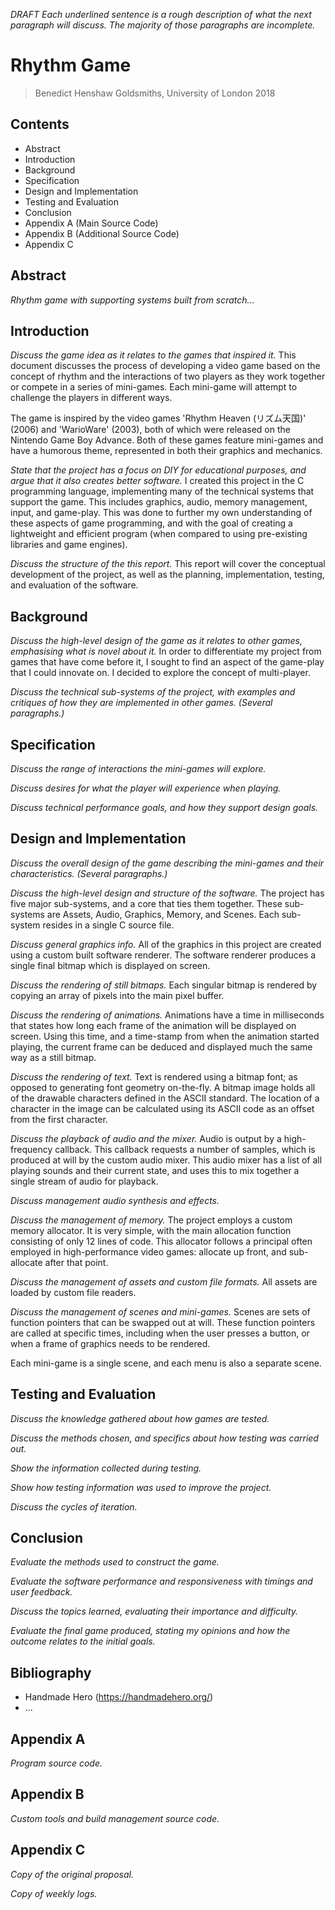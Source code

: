 *_DRAFT_*
*Each underlined sentence is a rough description of what the next paragraph will discuss. The majority of those paragraphs are incomplete.*

# Rhythm Game
> Benedict Henshaw
> Goldsmiths, University of London
> 2018

## Contents
+ Abstract
+ Introduction
+ Background
+ Specification
+ Design and Implementation
+ Testing and Evaluation
+ Conclusion
+ Appendix A (Main Source Code)
+ Appendix B (Additional Source Code)
+ Appendix C

## Abstract
*_Rhythm game with supporting systems built from scratch..._*

## Introduction
*_Discuss the game idea as it relates to the games that inspired it._*
This document discusses the process of developing a video game based on the concept of rhythm and the interactions of two players as they work together or compete in a series of mini-games. Each mini-game will attempt to challenge the players in different ways.

The game is inspired by the video games 'Rhythm Heaven (リズム天国)' (2006) and 'WarioWare' (2003), both of which were released on the Nintendo Game Boy Advance. Both of these games feature mini-games and have a humorous theme, represented in both their graphics and mechanics.

*_State that the project has a focus on DIY for educational purposes, and argue that it also creates better software._*
I created this project in the C programming language, implementing many of the technical systems that support the game. This includes graphics, audio, memory management, input, and game-play. This was done to further my own understanding of these aspects of game programming, and with the goal of creating a lightweight and efficient program (when compared to using pre-existing libraries and game engines).

*_Discuss the structure of the this report._*
This report will cover the conceptual development of the project, as well as the planning, implementation, testing, and evaluation of the software.

## Background
*_Discuss the high-level design of the game as it relates to other games, emphasising what is novel about it._*
In order to differentiate my project from games that have come before it, I sought to find an aspect of the game-play that I could innovate on. I decided to explore the concept of multi-player.

*_Discuss the technical sub-systems of the project, with examples and critiques of how they are implemented in other games. (Several paragraphs.)_*

## Specification
*_Discuss the range of interactions the mini-games will explore._*

*_Discuss desires for what the player will experience when playing._*

*_Discuss technical performance goals, and how they support design goals._*

## Design and Implementation
*_Discuss the overall design of the game describing the mini-games and their characteristics. (Several paragraphs.)_*

*_Discuss the high-level design and structure of the software._*
The project has five major sub-systems, and a core that ties them together. These sub-systems are Assets, Audio, Graphics, Memory, and Scenes. Each sub-system resides in a single C source file.

*_Discuss general graphics info._*
All of the graphics in this project are created using a custom built software renderer. The software renderer produces a single final bitmap which is displayed on screen.

*_Discuss the rendering of still bitmaps._*
Each singular bitmap is rendered by copying an array of pixels into the main pixel buffer.

*_Discuss the rendering of animations._*
Animations have a time in milliseconds that states how long each frame of the animation will be displayed on screen. Using this time, and a time-stamp from when the animation started playing, the current frame can be deduced and displayed much the same way as a still bitmap.

*_Discuss the rendering of text._*
Text is rendered using a bitmap font; as opposed to generating font geometry on-the-fly. A bitmap image holds all of the drawable characters defined in the ASCII standard. The location of a character in the image can be calculated using its ASCII code as an offset from the first character.

*_Discuss the playback of audio and the mixer._*
Audio is output by a high-frequency callback. This callback requests a number of samples, which is produced at will by the custom audio mixer. This audio mixer has a list of all playing sounds and their current state, and uses this to mix together a single stream of audio for playback.

*_Discuss management audio synthesis and effects._*

*_Discuss the management of memory._*
The project employs a custom memory allocator. It is very simple, with the main allocation function consisting of only 12 lines of code. This allocator follows a principal often employed in high-performance video games: allocate up front, and sub-allocate after that point.

*_Discuss the management of assets and custom file formats._*
All assets are loaded by custom file readers.

*_Discuss the management of scenes and mini-games._*
Scenes are sets of function pointers that can be swapped out at will. These function pointers are called at specific times, including when the user presses a button, or when a frame of graphics needs to be rendered.

Each mini-game is a single scene, and each menu is also a separate scene.

## Testing and Evaluation
*_Discuss the knowledge gathered about how games are tested._*

*_Discuss the methods chosen, and specifics about how testing was carried out._*

*_Show the information collected during testing._*

*_Show how testing information was used to improve the project._*

*_Discuss the cycles of iteration._*

## Conclusion
*_Evaluate the methods used to construct the game._*

*_Evaluate the software performance and responsiveness with timings and user feedback._*

*_Discuss the topics learned, evaluating their importance and difficulty._*

*_Evaluate the final game produced, stating my opinions and how the outcome relates to the initial goals._*

## Bibliography
+ Handmade Hero (https://handmadehero.org/)
+ ...

## Appendix A
*_Program source code._*

## Appendix B
*_Custom tools and build management source code._*

## Appendix C
*_Copy of the original proposal._*

*_Copy of weekly logs._*
